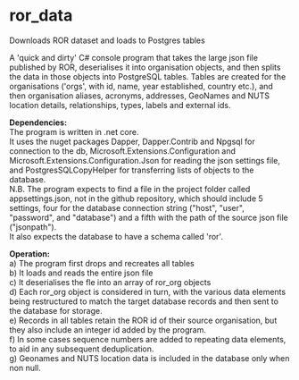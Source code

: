 # ror_data
Downloads ROR dataset and loads to Postgres tables

A 'quick and dirty' C# console program that takes the large json file published by ROR, deserialises it into organisation objects, and then splits the data in those objects into PostgreSQL tables. Tables are created for the organisations ('orgs', with id, name, year established, country etc.), and then organisation aliases, acronyms, addresses, GeoNames and NUTS location details, relationships, types, labels and external ids.

**Dependencies:**<br/>
The program is written in .net core. <br/>
It uses the nuget packages Dapper, Dapper.Contrib and Npgsql for connection to the db, Microsoft.Extensions.Configuration and Microsoft.Extensions.Configuration.Json for reading the json settings file, and PostgresSQLCopyHelper for transferring lists of objects to the database. <br/>
N.B. The program expects to find a file in the project folder called appsettings.json, not in the github repository, which should include 5 settings, four for the database connection string ("host", "user", "password", and "database") and a fifth with the path of the source json file ("jsonpath").<br/>
It also expects the database to have a schema called 'ror'.<br/>

**Operation:**<br/>
a) The program first drops and recreates all tables <br/>
b) It loads and reads the entire json file<br/>
c) It deserialises the fle into an array of ror_org objects<br/>
d) Each ror_org object is considered in turn, with the various data elements being restructured to match the target database records and then sent to the database for storage.<br/>
e) Records in all tables retain the ROR id of their source organisation, but they also include an integer id added by the program.<br/>
f) In some cases sequence numbers are added to repeating data elements, to aid in any subsequent deduplication.<br/>
g) Geonames and NUTS location data is included in the database only when non null.<br/>
